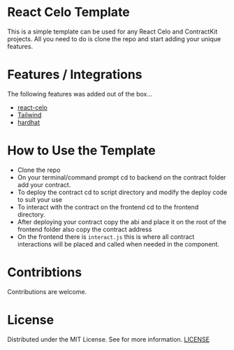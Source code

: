 # React Celo Template
This is a simple template can be used for any React Celo and ContractKit projects. All you need to do is clone the repo and start adding your unique features.


# Features / Integrations
The following features was added out of the box...

- [react-celo](https://github.com/celo-org/react-celo)
- [Tailwind](https://tailwindcss.com/docs)
- [hardhat](https://hardhat.org/docs)

# How to Use the Template
- Clone the repo
- On your terminal/command prompt cd to backend on the contract folder add your contract. 
- To deploy the contract cd to script directory and modify the deploy code to suit your use
- To interact with the contract on the frontend cd to the frontend directory. 
- After deploying your contract copy the abi and place it on the root of the frontend folder also copy the contract address
- On the frontend there is `interact.js` this is where all contract interactions will be placed and called when needed in the component.

# Contribtions
Contributions are welcome.

# License
Distributed under the MIT License. See for more information. [LICENSE]()



